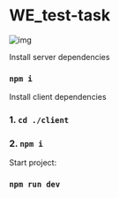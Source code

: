 # WE_test-task

![img](https://i.ibb.co/6YC2Gyp/image-2019-03-24-09-12-53.png)

Install server dependencies
### `npm i`

Install client dependencies

### 1. `cd ./client`
### 2. `npm i`

Start project:
### `npm run dev`
